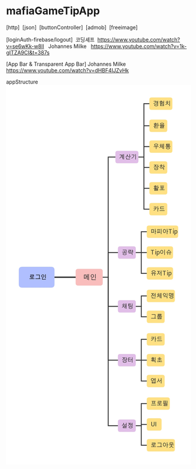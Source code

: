 # mafiaGameTipApp 

[http]&nbsp;
[json]&nbsp;
[buttonController]&nbsp;
[admob]&nbsp;
[freeimage]&nbsp;

[loginAuth-firebase/logout]&nbsp;
코딩셰프&nbsp;
https://www.youtube.com/watch?v=se6wKk-w8lI &nbsp;
Johannes Milke &nbsp;
https://www.youtube.com/watch?v=1k-gITZA9CI&t=387s 

[App Bar & Transparent App Bar]
Johannes Milke
https://www.youtube.com/watch?v=dHBF4IJZvHk

appStructure
![대체 텍스트](./viewstr.jpg)
